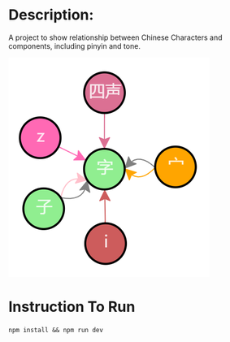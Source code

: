 # Description:

A project to show relationship between Chinese Characters and components, including pinyin and tone.

![image description](public/Hanzi_Logo.png)


# Instruction To Run

`npm install && npm run dev`